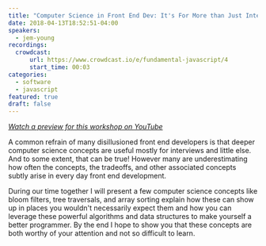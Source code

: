 ```yaml
---
title: "Computer Science in Front End Dev: It's For More than Just Interviews"
date: 2018-04-13T18:52:51-04:00
speakers:
  - jem-young
recordings:
  crowdcast:
      url: https://www.crowdcast.io/e/fundamental-javascript/4
      start_time: 00:03
categories:
  - software
  - javascript
featured: true
draft: false
---
```


[_Watch a preview for this workshop on YouTube_](https://www.youtube.com/watch?v=nKavC-CAqjs)

A common refrain of many disillusioned front end developers is that deeper computer science concepts are useful mostly for interviews and little else. And to some extent, that can be true! However many are underestimating how often the concepts, the tradeoffs, and other associated concepts subtly arise in every day front end development.

During our time together I will present a few computer science concepts like bloom filters, tree traversals, and array sorting explain how these can show up in places you wouldn't necessarily expect them and how you can leverage these powerful algorithms and data structures to make yourself a better programmer. By the end I hope to show you that these concepts are both worthy of your attention and not so difficult to learn.
